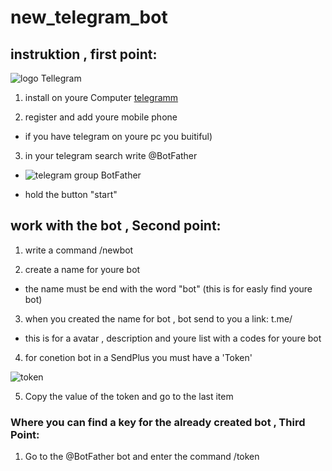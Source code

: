 # new_telegram_bot

## instruktion , first point:

![logo Tellegram](https://encrypted-tbn0.gstatic.com/images?q=tbn:ANd9GcT1DX7frf8-ndEBE5AFSaLMt3eZfL-fagD4Lg&usqp=CAU)

1. install on youre Computer [telegramm](https://desktop.telegram.org)

2. register and add youre mobile phone

- if you have telegram on youre pc you buitiful)

3. in your telegram search write @BotFather

- ![telegram group BotFather](https://www.spcdn.org/images/Ru-knowledge_base/chatbots/telegram/create-bot/scr1-min.png)

- hold the button "start"

 ## work with the bot , Second point:
 
1. write a command /newbot
 
2. create a name for youre bot
 
 - the name must be end with the word "bot" (this is for easly find youre bot)
 
 3. when you created the name for bot , bot send to you a link: t.me/<name youre bot>
 
 - this is for a avatar , description and youre list with a codes for youre bot
 
4. for conetion bot in a SendPlus you must have a 'Token'
 
 ![token](https://www.spcdn.org/images/Ru-knowledge_base/chatbots/telegram/create-bot/scr6-min.png)
 
5. Copy the value of the token and go to the last item

### Where you can find a key for the already created bot , Third Point:

1. Go to the @BotFather bot and enter the command /token





















































